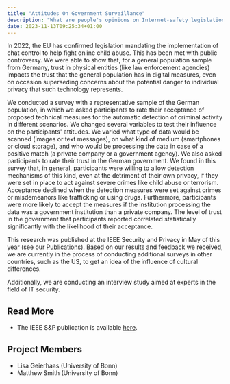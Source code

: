 ```yaml
---
title: "Attitudes On Government Surveillance"
description: "What are people's opinions on Internet-safety legislation?"
date: 2023-11-13T09:25:34+01:00
---
```


In 2022, the EU has confirmed legislation mandating the implementation of chat control to help fight online child abuse. This has been met with public controversy. We were able to show that, for a general population sample from Germany, trust in physical entities (like law enforcement agencies) impacts the trust that the general population has in digital measures, even on occasion superseding concerns about the potential danger to individual privacy that such technology represents.

We conducted a survey with a representative sample of the German population, in which we asked participants to rate their acceptance of proposed technical measures for the automatic detection of criminal activity in different scenarios. We changed several variables to test their influence on the participants' attitudes. We varied what type of data would be scanned (images or text messages), on what kind of medium (smartphones or cloud storage), and who would be processing the data in case of a positive match (a private company or a government agency). We also asked participants to rate their trust in the German government.
We found in this survey that, in general, participants were willing to allow detection mechanisms of this kind, even at the detriment of their own privacy, if they were set in place to act against severe crimes like child abuse or terrorism. Acceptance declined when the detection measures were set against crimes or misdemeanors like trafficking or using drugs.
Furthermore, participants were more likely to accept the measures if the institution processing the data was a government institution than a private company. The level of trust in the government that participants reported correlated statistically significantly with the likelihood of their acceptance.

This research was published at the IEEE Security and Privacy in May of this year (see our [Publications](/publications)). Based on our results and feedback we received, we are currently in the process of conducting additional surveys in other countries, such as the US, to get an idea of the influence of cultural differences.

Additionally, we are conducting an interview study aimed at experts in the field of IT security.

## Read More

- The IEEE S&P publication is available [here](https://doi.org/10.1109/SP46215.2023.10179417).

## Project Members

- Lisa Geierhaas (University of Bonn)
- Matthew Smith (University of Bonn)
